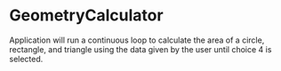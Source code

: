 # GeometryCalculator
Application will run a continuous loop to calculate the area of a circle, rectangle, and triangle using the data given by the user until choice 4 is selected.
